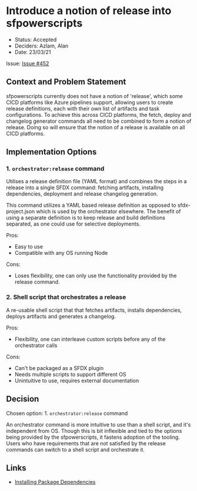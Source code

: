# Introduce a notion of release into sfpowerscripts

* Status: Accepted  <!-- optional -->
* Deciders: Azlam, Alan <!-- optional -->
* Date: 23/03/21 <!-- optional -->

Issue: [Issue #452](https://github.com/flxbl-io/sfp/issues/452) <!-- optional -->

## Context and Problem Statement

sfpowerscripts currently does not have a notion of 'release', which some CICD platforms like Azure pipelines support, allowing users to create release definitions, each with their own list of artifacts and task configurations. To achieve this across CICD platforms, the fetch, deploy and changelog generator commands all need to be combined to form a notion of release. Doing so will ensure that the notion of a release is available on all CICD platforms.


## Implementation Options

### 1. `orchestrator:release` command

Utilises a release definition file (YAML format) and combines the steps in a release into a single SFDX command: fetching artifacts, installing dependencies, deployment and release changelog generation.

This command utilizes a YAML based release definition as opposed to sfdx-project.json which is used by the orchestrator elsewhere. The benefit of using a separate definition is to keep release and build definitions separated, as one could use for selective deployments.

Pros:
* Easy to use
* Compatible with any OS running Node

Cons:
* Loses flexibility, one can only use the functionality provided by the release command.


### 2.  Shell script that orchestrates a release

A re-usable shell script that that fetches artifacts, installs dependencies, deploys artifacts and generates a changelog.

Pros:
* Flexibility, one can interleave custom scripts before any of the orchestrator calls

Cons:
* Can't be packaged as a SFDX plugin
* Needs multiple scripts to support different OS
* Unintuitive to use, requires external documentation


## Decision

Chosen option: 1. `orchestrator:release` command

An orchestrator command is more intuitive to use than a shell script, and it's independent from OS. Though this is bit inflexible and tied to the options being provided by the sfpowerscripts, it fastens adoption of the tooling. Users who have requirements that are not satisfied by the release commands can switch to a shell script and orchestrate it.


## Links <!-- optional -->

* [Installing Package Dependencies](https://github.com/dxatscale/sfpowerscripts/blob/develop/ADR/release/release-1-1.md) <!-- example: Refined by [ADR-0005](0005-example.md) -->

<!-- markdownlint-disable-file MD013 -->
